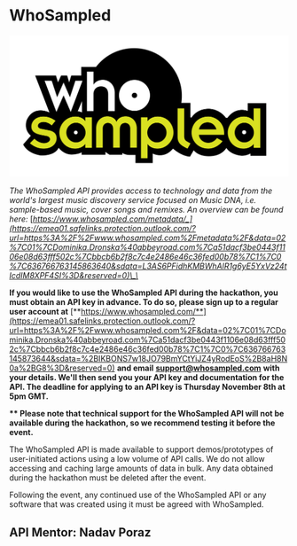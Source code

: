 # WhoSampled

![](../.gitbook/assets/whosampled_logo.png)



_The WhoSampled API provides access to technology and data from the world's largest music discovery service focused on Music DNA, i.e. sample-based music, cover songs and remixes. An overview can be found here:_ [_https://www.whosampled.com/metadata/_](https://emea01.safelinks.protection.outlook.com/?url=https%3A%2F%2Fwww.whosampled.com%2Fmetadata%2F&data=02%7C01%7CDominika.Dronska%40abbeyroad.com%7Ca51dacf3be0443f1106e08d63fff502c%7Cbbcb6b2f8c7c4e2486e46c36fed00b78%7C1%7C0%7C636766763145863640&sdata=L3AS6PFidhKMBWhAlR1g6yE5YxVz24tIcdIM8XPF4SI%3D&reserved=0)\_\_

**If you would like to use the WhoSampled API during the hackathon, you must obtain an API key in advance. To do so, please sign up to a regular user account at** [**https://www.whosampled.com/**](https://emea01.safelinks.protection.outlook.com/?url=https%3A%2F%2Fwww.whosampled.com%2F&data=02%7C01%7CDominika.Dronska%40abbeyroad.com%7Ca51dacf3be0443f1106e08d63fff502c%7Cbbcb6b2f8c7c4e2486e46c36fed00b78%7C1%7C0%7C636766763145873644&sdata=%2BIKBONS7w18JO79BmYCtYiJZ4yRodEoS%2B8aH8N0a%2BG8%3D&reserved=0) **and email** [**support@whosampled.com**](mailto:support@whosampled.com) **with your details. We'll then send you your API key and documentation for the API. The deadline for applying to an API key is Thursday November 8th at 5pm GMT.**

**\*\* Please note that technical support for the WhoSampled API will not be available during the hackathon, so we recommend testing it before the event.** 

The WhoSampled API is made available to support demos/prototypes of user-initiated actions using a low volume of API calls. We do not allow accessing and caching large amounts of data in bulk. Any data obtained during the hackathon must be deleted after the event.

Following the event, any continued use of the WhoSampled API or any software that was created using it must be agreed with WhoSampled.

## API Mentor:  Nadav Poraz

